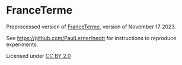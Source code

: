 # FranceTerme

Preprocessed version of [FranceTerme](https://www.data.gouv.fr/fr/datasets/base-franceterme-termes-scientifiques-et-techniques-1/), version of November 17 2023.

See https://github.com/PaulLerner/neott for instructions to reproduce experiments.

Licensed under [CC BY 2.0](https://creativecommons.org/licenses/by/2.0/deed.en)